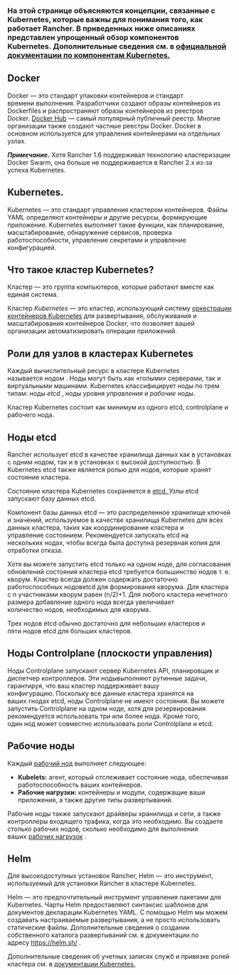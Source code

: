 ﻿


### На этой странице объясняются концепции, связанные с Kubernetes, которые важны для понимания того, как работает Rancher. В приведенных ниже описаниях представлен упрощенный обзор компонентов Kubernetes. Дополнительные сведения см. в [официальной документации по компонентам Kubernetes.](https://kubernetes.io/docs/concepts/overview/components/ "https://kubernetes.io/docs/concepts/overview/components/")

## **Docker**

Docker — это стандарт упаковки контейнеров и стандарт времени выполнения. Разработчики создают образы контейнеров из Dockerfiles и распространяют образы контейнеров из реестров Docker. [Docker Hub](https://hub.docker.com/ "https://hub.docker.com/") — самый популярный публичный реестр. Многие организации также создают частные реестры Docker. Docker в основном используется для управления контейнерами на отдельных узлах.

***Примечание*.** Хотя Rancher 1.6 поддерживал технологию кластеризации Docker Swarm, она больше не поддерживается в Rancher 2.x из-за успеха Kubernetes.

## **Kubernetes.**

Kubernetes — это стандарт управления кластером контейнеров. Файлы YAML определяют контейнеры и другие ресурсы, формирующие приложение. Kubernetes выполняет такие функции, как планирование, масштабирование, обнаружение сервисов, проверка работоспособности, управление секретами и управление конфигурацией.

## **Что такое кластер Kubernetes?**

Кластер — это группа компьютеров, которые работают вместе как единая система.

Кластер *Kubernetes* — это кластер, использующий систему [оркестрации контейнеров Kubernetes](https://kubernetes.io/ "https://kubernetes.io/") для развертывания, обслуживания и масштабирования контейнеров Docker, что позволяет вашей организации автоматизировать операции приложений.

## **Роли для узлов в кластерах Kubernetes**

Каждый вычислительный ресурс в кластере Kubernetes называется *нодом* . Ноды могут быть как «голыми» серверами, так и виртуальными машинами. Kubernetes классифицирует ноды по трем типам: ноды *etcd* , ноды уровня *управления* и *рабочие* ноды.

Кластер Kubernetes состоит как минимум из одного etcd, controlplane и рабочего нода.

## **Ноды etcd**

Rancher использует etcd в качестве хранилища данных как в установках с одним нодом, так и в установках с высокой доступностью. В Kubernetes etcd также является ролью для нодов, которые хранят состояние кластера.

Состояние кластера Kubernetes сохраняется в [etcd. ](https://kubernetes.io/docs/concepts/overview/components/ "https://kubernetes.io/docs/concepts/overview/components/#etcd")Узлы etcd запускают базу данных etcd.

Компонент базы данных etcd — это распределенное хранилище ключей и значений, используемое в качестве хранилища Kubernetes для всех данных кластера, таких как координирование кластера и управление состоянием. Рекомендуется запускать etcd на нескольких нодах, чтобы всегда была доступна резервная копия для отработки отказа.

Хотя вы можете запустить etcd только на одном ноде, для согласования обновлений состояния кластера etcd требуется большинство нодов т. е. кворум. Кластер всегда должен содержать достаточно работоспособных нодовetcd для формирования кворума. Для кластера с n участниками кворум равен (n/2)+1. Для любого кластера нечетного размера добавление одного нода всегда увеличивает количество нодов, необходимых для кворума.

Трех нодов etcd обычно достаточно для небольших кластеров и пяти нодов etcd для больших кластеров.

## **Ноды Controlplane (плоскости управления)**

Ноды Controlplane запускают сервер Kubernetes API, планировщик и диспетчер контроллеров. Эти нодывыполняют рутинные задачи, гарантируя, что ваш кластер поддерживает вашу конфигурацию. Поскольку все данные кластера хранятся на ваших гнодах etcd, ноды Controlplane не имеют состояния. Вы можете запустить Controlplane на одном ноде, хотя для резервирования рекомендуется использовать три или более нода. Кроме того, один нод может совместно использовать роли Controlplane и etcd.

## **Рабочие ноды**

Каждый [рабочий нод](https://kubernetes.io/docs/concepts/architecture/nodes/ "https://kubernetes.io/docs/concepts/architecture/nodes/") выполняет следующее:

- **Kubelets:** агент, который отслеживает состояние нода, обеспечивая работоспособность ваших контейнеров.
- **Рабочие нагрузки:** контейнеры и модули, содержащие ваши приложения, а также другие типы развертываний.

Рабочие ноды также запускают драйверы хранилища и сети, а также контроллеры входящего трафика, когда это необходимо. Вы создаете столько рабочих нодов, сколько необходимо для выполнения ваших [рабочих нагрузок](https://github.com/rancher/docs/blob/master/content/rancher/v2.6/en/overview/concepts/%7B%7B%3Cbaseurl%3E%7D%7D/rancher/v2.6/en/k8s-in-rancher/workloads "https://github.com/rancher/docs/blob/master/content/rancher/v2.6/en/overview/concepts/%7B%7B%3Cbaseurl%3E%7D%7D/rancher/v2.6/en/k8s-in-rancher/workloads") .

## **Helm**

  Для высокодоступных установок Rancher, Helm — это инструмент, используемый для установки Rancher в кластере Kubernetes.

Helm — это предпочтительный инструмент управления пакетами для Kubernetes. Чарты Helm предоставляют синтаксис шаблонов для документов декларации Kubernetes YAML. С помощью Helm мы можем создавать настраиваемые развертывания, а не просто использовать статические файлы. Дополнительные сведения о создании собственного каталога развертываний см. в документации по адресу <https://helm.sh/> .

Дополнительные сведения об учетных записях служб и привязке ролей кластера см. в [документации Kubernetes.](https://kubernetes.io/docs/reference/access-authn-authz/rbac/ "https://kubernetes.io/docs/reference/access-authn-authz/rbac/")

